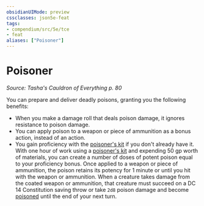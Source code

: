 ```yaml
---
obsidianUIMode: preview
cssclasses: json5e-feat
tags:
- compendium/src/5e/tce
- feat
aliases: ["Poisoner"]
---
```

# Poisoner
*Source: Tasha's Cauldron of Everything p. 80*  

You can prepare and deliver deadly poisons, granting you the following benefits:

- When you make a damage roll that deals poison damage, it ignores resistance to poison damage.  
- You can apply poison to a weapon or piece of ammunition as a bonus action, instead of an action.  
- You gain proficiency with the [poisoner's kit](/compendium/items/poisoners-kit.md) if you don't already have it. With one hour of work using a [poisoner's kit](/compendium/items/poisoners-kit.md) and expending 50 gp worth of materials, you can create a number of doses of potent poison equal to your proficiency bonus. Once applied to a weapon or piece of ammunition, the poison retains its potency for 1 minute or until you hit with the weapon or ammunition. When a creature takes damage from the coated weapon or ammunition, that creature must succeed on a DC 14 Constitution saving throw or take `2d8` poison damage and become [poisoned](/compendium/rules/conditions.md#poisoned) until the end of your next turn.